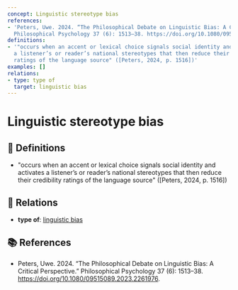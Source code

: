 ```yaml
---
concept: Linguistic stereotype bias
references:
- 'Peters, Uwe. 2024. “The Philosophical Debate on Linguistic Bias: A Critical Perspective.”
  Philosophical Psychology 37 (6): 1513–38. https://doi.org/10.1080/09515089.2023.2261976.'
definitions:
- '"occurs when an accent or lexical choice signals social identity and activates
  a listener’s or reader’s national stereotypes that then reduce their credibility
  ratings of the language source" ([Peters, 2024, p. 1516])'
examples: []
relations:
- type: type of
  target: linguistic bias
---
```


# Linguistic stereotype bias

## 📖 Definitions

- "occurs when an accent or lexical choice signals social identity and activates a listener’s or reader’s national stereotypes that then reduce their credibility ratings of the language source" ([Peters, 2024, p. 1516])

## 🔗 Relations

- **type of**: [linguistic bias](./linguistic-bias.md)

## 📚 References

- Peters, Uwe. 2024. “The Philosophical Debate on Linguistic Bias: A Critical Perspective.” Philosophical Psychology 37 (6): 1513–38. https://doi.org/10.1080/09515089.2023.2261976.
